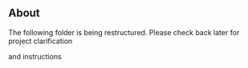 ## **About**
The following folder is being restructured. Please check back later for project clarification

and instructions
